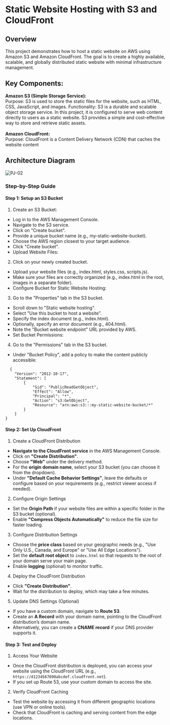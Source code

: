 # Static Website Hosting with S3 and CloudFront 

## Overview
This project demonstrates how to host a static website on AWS using Amazon S3 and Amazon CloudFront. The goal is to create a highly available, scalable, and globally distributed static website with minimal infrastructure management.

## Key Components:
**Amazon S3 (Simple Storage Service):** <br>
Purpose: S3 is used to store the static files for the website, such as HTML, CSS, JavaScript, and images.
Functionality: S3 is a durable and scalable object storage service. In this project, it is configured to serve web content directly to users as a static website. S3 provides a simple and cost-effective way to store and retrieve static assets.<br><br>
**Amazon CloudFront:** <br>
Purpose: CloudFront is a Content Delivery Network (CDN) that caches the website content

## Architecture Diagram
![PJ-02](https://github.com/user-attachments/assets/cba0796c-b26e-4b27-bcf6-c8e5839e8c6c)

### Step-by-Step Guide

#### Step 1: Setup an S3 Bucket
1. Create an S3 Bucket:
- Log in to the AWS Management Console.
- Navigate to the S3 service.
- Click on "Create bucket".
- Provide a unique bucket name (e.g., my-static-website-bucket).
- Choose the AWS region closest to your target audience.
- Click "Create bucket".
- Upload Website Files:

2. Click on your newly created bucket.
- Upload your website files (e.g., index.html, styles.css, scripts.js).
- Make sure your files are correctly organized (e.g., index.html in the root, images in a separate folder).
- Configure Bucket for Static Website Hosting:

3. Go to the "Properties" tab in the S3 bucket.
- Scroll down to "Static website hosting".
- Select "Use this bucket to host a website".
- Specify the index document (e.g., index.html).
- Optionally, specify an error document (e.g., 404.html).
- Note the "Bucket website endpoint" URL provided by AWS.
- Set Bucket Permissions:

4. Go to the "Permissions" tab in the S3 bucket.
- Under "Bucket Policy", add a policy to make the content publicly accessible:
```
  {
    "Version": "2012-10-17",
    "Statement": [
        {
            "Sid": "PublicReadGetObject",
            "Effect": "Allow",
            "Principal": "*",
            "Action": "s3:GetObject",
            "Resource": "arn:aws:s3:::my-static-website-bucket/*"
        }
    ]
}
```
#### Step 2: Set Up CloudFront

1. Create a CloudFront Distribution

- **Navigate to the CloudFront service** in the AWS Management Console.
- Click on **"Create Distribution"**.
- Choose **"Web"** under the delivery method.
- For the **origin domain name**, select your S3 bucket (you can choose it from the dropdown).
- Under **"Default Cache Behavior Settings"**, leave the defaults or configure based on your requirements (e.g., restrict viewer access if needed).

2. Configure Origin Settings

- Set the **Origin Path** if your website files are within a specific folder in the S3 bucket (optional).
- Enable **"Compress Objects Automatically"** to reduce the file size for faster loading.

3. Configure Distribution Settings

- Choose the **price class** based on your geographic needs (e.g., "Use Only U.S., Canada, and Europe" or "Use All Edge Locations").
- Set the **default root object** to `index.html` so that requests to the root of your domain serve your main page.
- Enable **logging** (optional) to monitor traffic.

4. Deploy the CloudFront Distribution

- Click **"Create Distribution"**.
- Wait for the distribution to deploy, which may take a few minutes.

5. Update DNS Settings (Optional)

- If you have a custom domain, navigate to **Route 53**.
- Create an **A Record** with your domain name, pointing to the CloudFront distribution’s domain name.
- Alternatively, you can create a **CNAME record** if your DNS provider supports it.

#### Step 3: Test and Deploy

1. Access Your Website

- Once the CloudFront distribution is deployed, you can access your website using the CloudFront URL (e.g., `https://d1234567890abcdef.cloudfront.net`).
- If you set up Route 53, use your custom domain to access the site.

2. Verify CloudFront Caching

- Test the website by accessing it from different geographic locations (use VPN or online tools).
- Check that CloudFront is caching and serving content from the edge locations.
